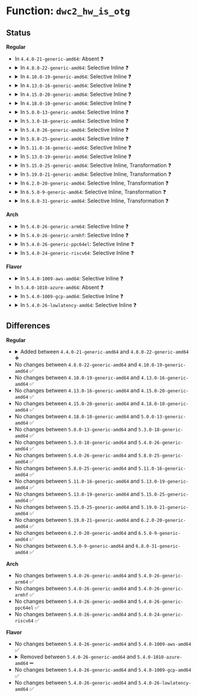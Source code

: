 # Function: <code>dwc2_hw_is_otg</code>

## Status
<b>Regular</b>
<ul>
<li>
In <code>4.4.0-21-generic-amd64</code>: Absent ❓
</li>
<li>
<details>
<summary>In <code>4.8.0-22-generic-amd64</code>: Selective Inline ❓</summary>

```c
bool dwc2_hw_is_otg(struct dwc2_hsotg * hsotg)
```

```json
{
  "name": "dwc2_hw_is_otg",
  "collision_type": "Unique Global",
  "inline_type": "Selective",
  "funcs": [
    {
      "addr": 18446744071585667995,
      "name": "dwc2_hw_is_otg",
      "external": true,
      "loc": "drivers/usb/dwc2/core.c:1618",
      "file": "drivers/usb/dwc2/core.c",
      "inline": "not declared, inlined",
      "caller_inline": [],
      "caller_func": []
    }
  ],
  "symbols": [
    {
      "addr": 18446744071585676304,
      "name": "dwc2_hw_is_otg",
      "section": ".text",
      "bind": "STB_GLOBAL",
      "size": 27
    }
  ]
}
```
</details>
</li>
<li>
<details>
<summary>In <code>4.10.0-19-generic-amd64</code>: Selective Inline ❓</summary>

```c
bool dwc2_hw_is_otg(struct dwc2_hsotg * hsotg)
```

```json
{
  "name": "dwc2_hw_is_otg",
  "collision_type": "Unique Global",
  "inline_type": "Selective",
  "funcs": [
    {
      "addr": 18446744071585855830,
      "name": "dwc2_hw_is_otg",
      "external": true,
      "loc": "drivers/usb/dwc2/core.c:805",
      "file": "drivers/usb/dwc2/core.c",
      "inline": "not declared, inlined",
      "caller_inline": [],
      "caller_func": []
    }
  ],
  "symbols": [
    {
      "addr": 18446744071585857952,
      "name": "dwc2_hw_is_otg",
      "section": ".text",
      "bind": "STB_GLOBAL",
      "size": 27
    }
  ]
}
```
</details>
</li>
<li>
<details>
<summary>In <code>4.13.0-16-generic-amd64</code>: Selective Inline ❓</summary>

```c
bool dwc2_hw_is_otg(struct dwc2_hsotg * hsotg)
```

```json
{
  "name": "dwc2_hw_is_otg",
  "collision_type": "Unique Global",
  "inline_type": "Selective",
  "funcs": [
    {
      "addr": 18446744071585942342,
      "name": "dwc2_hw_is_otg",
      "external": true,
      "loc": "drivers/usb/dwc2/core.c:800",
      "file": "drivers/usb/dwc2/core.c",
      "inline": "not declared, inlined",
      "caller_inline": [],
      "caller_func": []
    }
  ],
  "symbols": [
    {
      "addr": 18446744071585944416,
      "name": "dwc2_hw_is_otg",
      "section": ".text",
      "bind": "STB_GLOBAL",
      "size": 27
    }
  ]
}
```
</details>
</li>
<li>
<details>
<summary>In <code>4.15.0-20-generic-amd64</code>: Selective Inline ❓</summary>

```c
bool dwc2_hw_is_otg(struct dwc2_hsotg * hsotg)
```

```json
{
  "name": "dwc2_hw_is_otg",
  "collision_type": "Unique Global",
  "inline_type": "Selective",
  "funcs": [
    {
      "addr": 18446744071586385446,
      "name": "dwc2_hw_is_otg",
      "external": true,
      "loc": "drivers/usb/dwc2/core.c:801",
      "file": "drivers/usb/dwc2/core.c",
      "inline": "not declared, inlined",
      "caller_inline": [],
      "caller_func": []
    }
  ],
  "symbols": [
    {
      "addr": 18446744071586387520,
      "name": "dwc2_hw_is_otg",
      "section": ".text",
      "bind": "STB_GLOBAL",
      "size": 27
    }
  ]
}
```
</details>
</li>
<li>
<details>
<summary>In <code>4.18.0-10-generic-amd64</code>: Selective Inline ❓</summary>

```c
bool dwc2_hw_is_otg(struct dwc2_hsotg * hsotg)
```

```json
{
  "name": "dwc2_hw_is_otg",
  "collision_type": "Unique Global",
  "inline_type": "Selective",
  "funcs": [
    {
      "addr": 18446744071586645397,
      "name": "dwc2_hw_is_otg",
      "external": true,
      "loc": "drivers/usb/dwc2/core.c:949",
      "file": "drivers/usb/dwc2/core.c",
      "inline": "not declared, inlined",
      "caller_inline": [
        "drivers/usb/dwc2/core.c:dwc2_force_dr_mode",
        "drivers/usb/dwc2/core.c:dwc2_force_dr_mode"
      ],
      "caller_func": []
    }
  ],
  "symbols": [
    {
      "addr": 18446744071586646112,
      "name": "dwc2_hw_is_otg",
      "section": ".text",
      "bind": "STB_GLOBAL",
      "size": 27
    }
  ]
}
```
</details>
</li>
<li>
<details>
<summary>In <code>5.0.0-13-generic-amd64</code>: Selective Inline ❓</summary>

```c
bool dwc2_hw_is_otg(struct dwc2_hsotg * hsotg)
```

```json
{
  "name": "dwc2_hw_is_otg",
  "collision_type": "Unique Global",
  "inline_type": "Selective",
  "funcs": [
    {
      "addr": 18446744071586794341,
      "name": "dwc2_hw_is_otg",
      "external": true,
      "loc": "drivers/usb/dwc2/core.c:950",
      "file": "drivers/usb/dwc2/core.c",
      "inline": "not declared, inlined",
      "caller_inline": [
        "drivers/usb/dwc2/core.c:dwc2_force_dr_mode",
        "drivers/usb/dwc2/core.c:dwc2_force_dr_mode"
      ],
      "caller_func": []
    }
  ],
  "symbols": [
    {
      "addr": 18446744071586794896,
      "name": "dwc2_hw_is_otg",
      "section": ".text",
      "bind": "STB_GLOBAL",
      "size": 38
    }
  ]
}
```
</details>
</li>
<li>
<details>
<summary>In <code>5.3.0-18-generic-amd64</code>: Selective Inline ❓</summary>

```c
bool dwc2_hw_is_otg(struct dwc2_hsotg * hsotg)
```

```json
{
  "name": "dwc2_hw_is_otg",
  "collision_type": "Unique Global",
  "inline_type": "Selective",
  "funcs": [
    {
      "addr": 18446744071587050402,
      "name": "dwc2_hw_is_otg",
      "external": true,
      "loc": "drivers/usb/dwc2/core.c:950",
      "file": "drivers/usb/dwc2/core.c",
      "inline": "not declared, inlined",
      "caller_inline": [
        "drivers/usb/dwc2/core.c:dwc2_force_dr_mode",
        "drivers/usb/dwc2/core.c:dwc2_force_dr_mode"
      ],
      "caller_func": []
    }
  ],
  "symbols": [
    {
      "addr": 18446744071587051008,
      "name": "dwc2_hw_is_otg",
      "section": ".text",
      "bind": "STB_GLOBAL",
      "size": 38
    }
  ]
}
```
</details>
</li>
<li>
<details>
<summary>In <code>5.4.0-26-generic-amd64</code>: Selective Inline ❓</summary>

```c
bool dwc2_hw_is_otg(struct dwc2_hsotg * hsotg)
```

```json
{
  "name": "dwc2_hw_is_otg",
  "collision_type": "Unique Global",
  "inline_type": "Selective",
  "funcs": [
    {
      "addr": 18446744071587250802,
      "name": "dwc2_hw_is_otg",
      "external": true,
      "loc": "drivers/usb/dwc2/core.c:950",
      "file": "drivers/usb/dwc2/core.c",
      "inline": "not declared, inlined",
      "caller_inline": [
        "drivers/usb/dwc2/core.c:dwc2_force_dr_mode",
        "drivers/usb/dwc2/core.c:dwc2_force_dr_mode"
      ],
      "caller_func": []
    }
  ],
  "symbols": [
    {
      "addr": 18446744071587251408,
      "name": "dwc2_hw_is_otg",
      "section": ".text",
      "bind": "STB_GLOBAL",
      "size": 38
    }
  ]
}
```
</details>
</li>
<li>
<details>
<summary>In <code>5.8.0-25-generic-amd64</code>: Selective Inline ❓</summary>

```c
bool dwc2_hw_is_otg(struct dwc2_hsotg * hsotg)
```

```json
{
  "name": "dwc2_hw_is_otg",
  "collision_type": "Unique Global",
  "inline_type": "Selective",
  "funcs": [
    {
      "addr": 18446744071588106857,
      "name": "dwc2_hw_is_otg",
      "external": true,
      "loc": "drivers/usb/dwc2/core.c:965",
      "file": "drivers/usb/dwc2/core.c",
      "inline": "not declared, inlined",
      "caller_inline": [
        "drivers/usb/dwc2/core.c:dwc2_force_dr_mode",
        "drivers/usb/dwc2/core.c:dwc2_clear_force_mode",
        "drivers/usb/dwc2/core.c:dwc2_force_mode"
      ],
      "caller_func": []
    }
  ],
  "symbols": [
    {
      "addr": 18446744071588107728,
      "name": "dwc2_hw_is_otg",
      "section": ".text",
      "bind": "STB_GLOBAL",
      "size": 38
    }
  ]
}
```
</details>
</li>
<li>
<details>
<summary>In <code>5.11.0-16-generic-amd64</code>: Selective Inline ❓</summary>

```c
bool dwc2_hw_is_otg(struct dwc2_hsotg * hsotg)
```

```json
{
  "name": "dwc2_hw_is_otg",
  "collision_type": "Unique Global",
  "inline_type": "Selective",
  "funcs": [
    {
      "addr": 18446744071588148617,
      "name": "dwc2_hw_is_otg",
      "external": true,
      "loc": "drivers/usb/dwc2/core.c:965",
      "file": "drivers/usb/dwc2/core.c",
      "inline": "not declared, inlined",
      "caller_inline": [
        "drivers/usb/dwc2/core.c:dwc2_force_dr_mode",
        "drivers/usb/dwc2/core.c:dwc2_clear_force_mode",
        "drivers/usb/dwc2/core.c:dwc2_force_mode"
      ],
      "caller_func": []
    }
  ],
  "symbols": [
    {
      "addr": 18446744071588149488,
      "name": "dwc2_hw_is_otg",
      "section": ".text",
      "bind": "STB_GLOBAL",
      "size": 38
    }
  ]
}
```
</details>
</li>
<li>
<details>
<summary>In <code>5.13.0-19-generic-amd64</code>: Selective Inline ❓</summary>

```c
bool dwc2_hw_is_otg(struct dwc2_hsotg * hsotg)
```

```json
{
  "name": "dwc2_hw_is_otg",
  "collision_type": "Unique Global",
  "inline_type": "Selective",
  "funcs": [
    {
      "addr": 18446744071588030050,
      "name": "dwc2_hw_is_otg",
      "external": true,
      "loc": "drivers/usb/dwc2/core.c:909",
      "file": "drivers/usb/dwc2/core.c",
      "inline": "not declared, inlined",
      "caller_inline": [
        "drivers/usb/dwc2/core.c:dwc2_force_dr_mode",
        "drivers/usb/dwc2/core.c:dwc2_force_dr_mode",
        "drivers/usb/dwc2/core.c:dwc2_force_mode"
      ],
      "caller_func": []
    }
  ],
  "symbols": [
    {
      "addr": 18446744071588031104,
      "name": "dwc2_hw_is_otg",
      "section": ".text",
      "bind": "STB_GLOBAL",
      "size": 41
    }
  ]
}
```
</details>
</li>
<li>
<details>
<summary>In <code>5.15.0-25-generic-amd64</code>: Selective Inline, Transformation ❓</summary>

```c
bool dwc2_hw_is_otg(struct dwc2_hsotg * hsotg)
```

```json
{
  "name": "dwc2_hw_is_otg",
  "collision_type": "Unique Global",
  "inline_type": "Selective",
  "funcs": [
    {
      "addr": 18446744071588648219,
      "name": "dwc2_hw_is_otg",
      "external": true,
      "loc": "drivers/usb/dwc2/core.c:909",
      "file": "drivers/usb/dwc2/core.c",
      "inline": "not declared, inlined",
      "caller_inline": [
        "drivers/usb/dwc2/core.c:dwc2_force_dr_mode",
        "drivers/usb/dwc2/core.c:dwc2_force_dr_mode",
        "drivers/usb/dwc2/core.c:dwc2_force_mode"
      ],
      "caller_func": []
    }
  ],
  "symbols": [
    {
      "addr": 18446744071592576876,
      "name": "dwc2_hw_is_otg.cold",
      "section": ".text",
      "bind": "STB_LOCAL",
      "size": 20
    },
    {
      "addr": 18446744071588649744,
      "name": "dwc2_hw_is_otg",
      "section": ".text",
      "bind": "STB_GLOBAL",
      "size": 62
    }
  ]
}
```
</details>
</li>
<li>
<details>
<summary>In <code>5.19.0-21-generic-amd64</code>: Selective Inline, Transformation ❓</summary>

```c
bool dwc2_hw_is_otg(struct dwc2_hsotg * hsotg)
```

```json
{
  "name": "dwc2_hw_is_otg",
  "collision_type": "Unique Global",
  "inline_type": "Selective",
  "funcs": [
    {
      "addr": 18446744071590064989,
      "name": "dwc2_hw_is_otg",
      "external": true,
      "loc": "drivers/usb/dwc2/core.c:909",
      "file": "drivers/usb/dwc2/core.c",
      "inline": "not declared, inlined",
      "caller_inline": [
        "drivers/usb/dwc2/core.c:dwc2_force_dr_mode",
        "drivers/usb/dwc2/core.c:dwc2_force_dr_mode",
        "drivers/usb/dwc2/core.c:dwc2_force_mode",
        "drivers/usb/dwc2/core.c:dwc2_iddig_filter_enabled"
      ],
      "caller_func": []
    }
  ],
  "symbols": [
    {
      "addr": 18446744071594456917,
      "name": "dwc2_hw_is_otg.cold",
      "section": ".text",
      "bind": "STB_LOCAL",
      "size": 20
    },
    {
      "addr": 18446744071590066608,
      "name": "dwc2_hw_is_otg",
      "section": ".text",
      "bind": "STB_GLOBAL",
      "size": 70
    }
  ]
}
```
</details>
</li>
<li>
<details>
<summary>In <code>6.2.0-20-generic-amd64</code>: Selective Inline, Transformation ❓</summary>

```c
bool dwc2_hw_is_otg(struct dwc2_hsotg * hsotg)
```

```json
{
  "name": "dwc2_hw_is_otg",
  "collision_type": "Unique Global",
  "inline_type": "Selective",
  "funcs": [
    {
      "addr": 18446744071591672637,
      "name": "dwc2_hw_is_otg",
      "external": true,
      "loc": "drivers/usb/dwc2/core.c:879",
      "file": "drivers/usb/dwc2/core.c",
      "inline": "not declared, inlined",
      "caller_inline": [
        "drivers/usb/dwc2/core.c:dwc2_force_dr_mode",
        "drivers/usb/dwc2/core.c:dwc2_force_dr_mode",
        "drivers/usb/dwc2/core.c:dwc2_force_mode",
        "drivers/usb/dwc2/core.c:dwc2_iddig_filter_enabled"
      ],
      "caller_func": []
    }
  ],
  "symbols": [
    {
      "addr": 18446744071596275893,
      "name": "dwc2_hw_is_otg.cold",
      "section": ".text",
      "bind": "STB_LOCAL",
      "size": 20
    },
    {
      "addr": 18446744071591674320,
      "name": "dwc2_hw_is_otg",
      "section": ".text",
      "bind": "STB_GLOBAL",
      "size": 70
    }
  ]
}
```
</details>
</li>
<li>
<details>
<summary>In <code>6.5.0-9-generic-amd64</code>: Selective Inline, Transformation ❓</summary>

```c
bool dwc2_hw_is_otg(struct dwc2_hsotg * hsotg)
```

```json
{
  "name": "dwc2_hw_is_otg",
  "collision_type": "Unique Global",
  "inline_type": "Selective",
  "funcs": [
    {
      "addr": 18446744071592095426,
      "name": "dwc2_hw_is_otg",
      "external": true,
      "loc": "drivers/usb/dwc2/core.c:879",
      "file": "drivers/usb/dwc2/core.c",
      "inline": "not declared, inlined",
      "caller_inline": [
        "drivers/usb/dwc2/core.c:dwc2_force_dr_mode",
        "drivers/usb/dwc2/core.c:dwc2_force_dr_mode",
        "drivers/usb/dwc2/core.c:dwc2_force_mode",
        "drivers/usb/dwc2/core.c:dwc2_iddig_filter_enabled"
      ],
      "caller_func": []
    }
  ],
  "symbols": [
    {
      "addr": 18446744071596805739,
      "name": "dwc2_hw_is_otg.cold",
      "section": ".text",
      "bind": "STB_LOCAL",
      "size": 20
    },
    {
      "addr": 18446744071592097232,
      "name": "dwc2_hw_is_otg",
      "section": ".text",
      "bind": "STB_GLOBAL",
      "size": 70
    }
  ]
}
```
</details>
</li>
<li>
<details>
<summary>In <code>6.8.0-31-generic-amd64</code>: Selective Inline, Transformation ❓</summary>

```c
bool dwc2_hw_is_otg(struct dwc2_hsotg * hsotg)
```

```json
{
  "name": "dwc2_hw_is_otg",
  "collision_type": "Unique Global",
  "inline_type": "Selective",
  "funcs": [
    {
      "addr": 18446744071592835858,
      "name": "dwc2_hw_is_otg",
      "external": true,
      "loc": "drivers/usb/dwc2/core.c:879",
      "file": "drivers/usb/dwc2/core.c",
      "inline": "not declared, inlined",
      "caller_inline": [
        "drivers/usb/dwc2/core.c:dwc2_force_dr_mode",
        "drivers/usb/dwc2/core.c:dwc2_force_dr_mode",
        "drivers/usb/dwc2/core.c:dwc2_force_mode",
        "drivers/usb/dwc2/core.c:dwc2_iddig_filter_enabled"
      ],
      "caller_func": []
    }
  ],
  "symbols": [
    {
      "addr": 18446744071597729346,
      "name": "dwc2_hw_is_otg.cold",
      "section": ".text",
      "bind": "STB_LOCAL",
      "size": 20
    },
    {
      "addr": 18446744071592837664,
      "name": "dwc2_hw_is_otg",
      "section": ".text",
      "bind": "STB_GLOBAL",
      "size": 70
    }
  ]
}
```
</details>
</li>
</ul>
<b>Arch</b>
<ul>
<li>
<details>
<summary>In <code>5.4.0-26-generic-arm64</code>: Selective Inline ❓</summary>

```c
bool dwc2_hw_is_otg(struct dwc2_hsotg * hsotg)
```

```json
{
  "name": "dwc2_hw_is_otg",
  "collision_type": "Unique Global",
  "inline_type": "Selective",
  "funcs": [
    {
      "addr": 18446603336500358852,
      "name": "dwc2_hw_is_otg",
      "external": true,
      "loc": "drivers/usb/dwc2/core.c:950",
      "file": "drivers/usb/dwc2/core.c",
      "inline": "not declared, inlined",
      "caller_inline": [
        "drivers/usb/dwc2/core.c:dwc2_force_dr_mode",
        "drivers/usb/dwc2/core.c:dwc2_force_dr_mode",
        "drivers/usb/dwc2/core.c:dwc2_force_mode",
        "drivers/usb/dwc2/core.c:dwc2_iddig_filter_enabled"
      ],
      "caller_func": []
    }
  ],
  "symbols": [
    {
      "addr": 18446603336500359880,
      "name": "dwc2_hw_is_otg",
      "section": ".text",
      "bind": "STB_GLOBAL",
      "size": 92
    }
  ]
}
```
</details>
</li>
<li>
<details>
<summary>In <code>5.4.0-26-generic-armhf</code>: Selective Inline ❓</summary>

```c
bool dwc2_hw_is_otg(struct dwc2_hsotg * hsotg)
```

```json
{
  "name": "dwc2_hw_is_otg",
  "collision_type": "Unique Global",
  "inline_type": "Selective",
  "funcs": [
    {
      "addr": 3232819012,
      "name": "dwc2_hw_is_otg",
      "external": true,
      "loc": "drivers/usb/dwc2/core.c:950",
      "file": "drivers/usb/dwc2/core.c",
      "inline": "not declared, inlined",
      "caller_inline": [
        "drivers/usb/dwc2/core.c:dwc2_force_dr_mode",
        "drivers/usb/dwc2/core.c:dwc2_force_dr_mode"
      ],
      "caller_func": []
    }
  ],
  "symbols": [
    {
      "addr": 3232820400,
      "name": "dwc2_hw_is_otg",
      "section": ".text",
      "bind": "STB_GLOBAL",
      "size": 64
    }
  ]
}
```
</details>
</li>
<li>
<details>
<summary>In <code>5.4.0-26-generic-ppc64el</code>: Selective Inline ❓</summary>

```c
bool dwc2_hw_is_otg(struct dwc2_hsotg * hsotg)
```

```json
{
  "name": "dwc2_hw_is_otg",
  "collision_type": "Unique Global",
  "inline_type": "Selective",
  "funcs": [
    {
      "addr": 13835058055293668196,
      "name": "dwc2_hw_is_otg",
      "external": true,
      "loc": "drivers/usb/dwc2/core.c:950",
      "file": "drivers/usb/dwc2/core.c",
      "inline": "not declared, inlined",
      "caller_inline": [
        "drivers/usb/dwc2/core.c:dwc2_force_dr_mode",
        "drivers/usb/dwc2/core.c:dwc2_force_dr_mode"
      ],
      "caller_func": []
    }
  ],
  "symbols": [
    {
      "addr": 13835058055293670144,
      "name": "dwc2_hw_is_otg",
      "section": ".text",
      "bind": "STB_GLOBAL",
      "size": 204
    }
  ]
}
```
</details>
</li>
<li>
<details>
<summary>In <code>5.4.0-24-generic-riscv64</code>: Selective Inline ❓</summary>

```c
bool dwc2_hw_is_otg(struct dwc2_hsotg * hsotg)
```

```json
{
  "name": "dwc2_hw_is_otg",
  "collision_type": "Unique Global",
  "inline_type": "Selective",
  "funcs": [
    {
      "addr": 18446743936277242360,
      "name": "dwc2_hw_is_otg",
      "external": true,
      "loc": "drivers/usb/dwc2/core.c:950",
      "file": "drivers/usb/dwc2/core.c",
      "inline": "not declared, inlined",
      "caller_inline": [
        "drivers/usb/dwc2/core.c:dwc2_force_dr_mode",
        "drivers/usb/dwc2/core.c:dwc2_force_dr_mode"
      ],
      "caller_func": []
    }
  ],
  "symbols": [
    {
      "addr": 18446743936277243746,
      "name": "dwc2_hw_is_otg",
      "section": ".text",
      "bind": "STB_GLOBAL",
      "size": 102
    }
  ]
}
```
</details>
</li>
</ul>
<b>Flavor</b>
<ul>
<li>
<details>
<summary>In <code>5.4.0-1009-aws-amd64</code>: Selective Inline ❓</summary>

```c
bool dwc2_hw_is_otg(struct dwc2_hsotg * hsotg)
```

```json
{
  "name": "dwc2_hw_is_otg",
  "collision_type": "Unique Global",
  "inline_type": "Selective",
  "funcs": [
    {
      "addr": 18446744071586956882,
      "name": "dwc2_hw_is_otg",
      "external": true,
      "loc": "drivers/usb/dwc2/core.c:950",
      "file": "drivers/usb/dwc2/core.c",
      "inline": "not declared, inlined",
      "caller_inline": [
        "drivers/usb/dwc2/core.c:dwc2_force_dr_mode",
        "drivers/usb/dwc2/core.c:dwc2_force_dr_mode"
      ],
      "caller_func": []
    }
  ],
  "symbols": [
    {
      "addr": 18446744071586957488,
      "name": "dwc2_hw_is_otg",
      "section": ".text",
      "bind": "STB_GLOBAL",
      "size": 38
    }
  ]
}
```
</details>
</li>
<li>
In <code>5.4.0-1010-azure-amd64</code>: Absent ❓
</li>
<li>
<details>
<summary>In <code>5.4.0-1009-gcp-amd64</code>: Selective Inline ❓</summary>

```c
bool dwc2_hw_is_otg(struct dwc2_hsotg * hsotg)
```

```json
{
  "name": "dwc2_hw_is_otg",
  "collision_type": "Unique Global",
  "inline_type": "Selective",
  "funcs": [
    {
      "addr": 18446744071587205362,
      "name": "dwc2_hw_is_otg",
      "external": true,
      "loc": "drivers/usb/dwc2/core.c:950",
      "file": "drivers/usb/dwc2/core.c",
      "inline": "not declared, inlined",
      "caller_inline": [
        "drivers/usb/dwc2/core.c:dwc2_force_dr_mode",
        "drivers/usb/dwc2/core.c:dwc2_force_dr_mode"
      ],
      "caller_func": []
    }
  ],
  "symbols": [
    {
      "addr": 18446744071587205968,
      "name": "dwc2_hw_is_otg",
      "section": ".text",
      "bind": "STB_GLOBAL",
      "size": 38
    }
  ]
}
```
</details>
</li>
<li>
<details>
<summary>In <code>5.4.0-26-lowlatency-amd64</code>: Selective Inline ❓</summary>

```c
bool dwc2_hw_is_otg(struct dwc2_hsotg * hsotg)
```

```json
{
  "name": "dwc2_hw_is_otg",
  "collision_type": "Unique Global",
  "inline_type": "Selective",
  "funcs": [
    {
      "addr": 18446744071587312434,
      "name": "dwc2_hw_is_otg",
      "external": true,
      "loc": "drivers/usb/dwc2/core.c:950",
      "file": "drivers/usb/dwc2/core.c",
      "inline": "not declared, inlined",
      "caller_inline": [
        "drivers/usb/dwc2/core.c:dwc2_force_dr_mode",
        "drivers/usb/dwc2/core.c:dwc2_force_dr_mode"
      ],
      "caller_func": []
    }
  ],
  "symbols": [
    {
      "addr": 18446744071587313040,
      "name": "dwc2_hw_is_otg",
      "section": ".text",
      "bind": "STB_GLOBAL",
      "size": 38
    }
  ]
}
```
</details>
</li>
</ul>

## Differences
<b>Regular</b>
<ul>
<li>
<details>
<summary>Added between <code>4.4.0-21-generic-amd64</code> and <code>4.8.0-22-generic-amd64</code> ➕</summary>

```c
bool dwc2_hw_is_otg(struct dwc2_hsotg * hsotg)
```
</details>
</li>
<li>
No changes between <code>4.8.0-22-generic-amd64</code> and <code>4.10.0-19-generic-amd64</code> ✅
</li>
<li>
No changes between <code>4.10.0-19-generic-amd64</code> and <code>4.13.0-16-generic-amd64</code> ✅
</li>
<li>
No changes between <code>4.13.0-16-generic-amd64</code> and <code>4.15.0-20-generic-amd64</code> ✅
</li>
<li>
No changes between <code>4.15.0-20-generic-amd64</code> and <code>4.18.0-10-generic-amd64</code> ✅
</li>
<li>
No changes between <code>4.18.0-10-generic-amd64</code> and <code>5.0.0-13-generic-amd64</code> ✅
</li>
<li>
No changes between <code>5.0.0-13-generic-amd64</code> and <code>5.3.0-18-generic-amd64</code> ✅
</li>
<li>
No changes between <code>5.3.0-18-generic-amd64</code> and <code>5.4.0-26-generic-amd64</code> ✅
</li>
<li>
No changes between <code>5.4.0-26-generic-amd64</code> and <code>5.8.0-25-generic-amd64</code> ✅
</li>
<li>
No changes between <code>5.8.0-25-generic-amd64</code> and <code>5.11.0-16-generic-amd64</code> ✅
</li>
<li>
No changes between <code>5.11.0-16-generic-amd64</code> and <code>5.13.0-19-generic-amd64</code> ✅
</li>
<li>
No changes between <code>5.13.0-19-generic-amd64</code> and <code>5.15.0-25-generic-amd64</code> ✅
</li>
<li>
No changes between <code>5.15.0-25-generic-amd64</code> and <code>5.19.0-21-generic-amd64</code> ✅
</li>
<li>
No changes between <code>5.19.0-21-generic-amd64</code> and <code>6.2.0-20-generic-amd64</code> ✅
</li>
<li>
No changes between <code>6.2.0-20-generic-amd64</code> and <code>6.5.0-9-generic-amd64</code> ✅
</li>
<li>
No changes between <code>6.5.0-9-generic-amd64</code> and <code>6.8.0-31-generic-amd64</code> ✅
</li>
</ul>
<b>Arch</b>
<ul>
<li>
No changes between <code>5.4.0-26-generic-amd64</code> and <code>5.4.0-26-generic-arm64</code> ✅
</li>
<li>
No changes between <code>5.4.0-26-generic-amd64</code> and <code>5.4.0-26-generic-armhf</code> ✅
</li>
<li>
No changes between <code>5.4.0-26-generic-amd64</code> and <code>5.4.0-26-generic-ppc64el</code> ✅
</li>
<li>
No changes between <code>5.4.0-26-generic-amd64</code> and <code>5.4.0-24-generic-riscv64</code> ✅
</li>
</ul>
<b>Flavor</b>
<ul>
<li>
No changes between <code>5.4.0-26-generic-amd64</code> and <code>5.4.0-1009-aws-amd64</code> ✅
</li>
<li>
<details>
<summary>Removed between <code>5.4.0-26-generic-amd64</code> and <code>5.4.0-1010-azure-amd64</code> ➖</summary>

```c
bool dwc2_hw_is_otg(struct dwc2_hsotg * hsotg)
```
</details>
</li>
<li>
No changes between <code>5.4.0-26-generic-amd64</code> and <code>5.4.0-1009-gcp-amd64</code> ✅
</li>
<li>
No changes between <code>5.4.0-26-generic-amd64</code> and <code>5.4.0-26-lowlatency-amd64</code> ✅
</li>
</ul>
